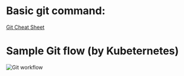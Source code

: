 # Basic git command:

[Git Cheat Sheet](https://education.github.com/git-cheat-sheet-education.pdf)

# Sample Git flow (by Kubeternetes)
![Git workflow](https://github.com/kubernetes/community/blob/master/contributors/guide/git_workflow.png)

